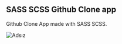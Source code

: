 <h2>SASS SCSS Github Clone app</h2>
 Github Clone App made with SASS SCSS.
 
 ![Adsız](https://user-images.githubusercontent.com/108582184/214311893-2d2fdaf8-9785-470e-bde6-57a2fd8596dc.png)

